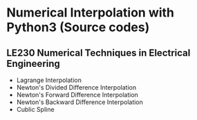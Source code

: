 # Numerical Interpolation with Python3 (Source codes)
## LE230 Numerical Techniques in Electrical Engineering

- Lagrange Interpolation
- Newton's Divided Difference Interpolation
- Newton's Forward Difference Interpolation
- Newton's Backward Difference Interpolation
- Cublic Spline
